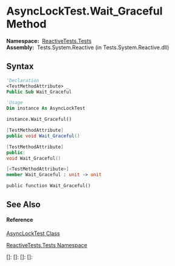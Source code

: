 # AsyncLockTest.Wait\_Graceful Method

**Namespace:**  [ReactiveTests.Tests](ReactiveTests.Tests\ReactiveTests.Tests.md)  
**Assembly:**  Tests.System.Reactive (in Tests.System.Reactive.dll)

## Syntax

```vb
'Declaration
<TestMethodAttribute> _
Public Sub Wait_Graceful
```

```vb
'Usage
Dim instance As AsyncLockTest

instance.Wait_Graceful()
```

```csharp
[TestMethodAttribute]
public void Wait_Graceful()
```

```c++
[TestMethodAttribute]
public:
void Wait_Graceful()
```

```fsharp
[<TestMethodAttribute>]
member Wait_Graceful : unit -> unit 
```

```jscript
public function Wait_Graceful()
```

## See Also

#### Reference

[AsyncLockTest Class](AsyncLockTest\AsyncLockTest.md)

[ReactiveTests.Tests Namespace](ReactiveTests.Tests\ReactiveTests.Tests.md)

[]: 
[]: 
[]: 
[]: 